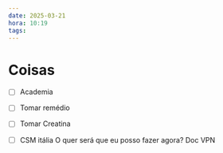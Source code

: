 ```yaml
---
date: 2025-03-21
hora: 10:19
tags:
---
```





# Coisas
- [ ] Academia
- [ ] Tomar remédio
- [ ] Tomar Creatina
- [ ] CSM itália 
O quer será que eu posso fazer agora?
Doc
VPN

